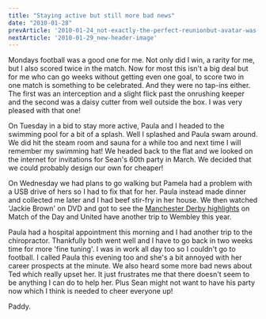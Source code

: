 ```yaml
---
title: "Staying active but still more bad news"
date: "2010-01-28"
prevArticle: '2010-01-24_not-exactly-the-perfect-reunionbut-avatar-was-good'
nextArticle: '2010-01-29_new-header-image'
---
```

Mondays football was a good one for me. Not only did I win, a rarity for me, but I also scored twice in the match. Now for most this isn't a big deal but for me who can go weeks without getting even one goal, to score two in one match is something to be celebrated. And they were no tap-ins either. The first was an interception and a slight flick past the onrushing keeper and the second was a daisy cutter from well outside the box. I was very pleased with that one!

On Tuesday in a bid to stay more active, Paula and I headed to the swimming pool for a bit of a splash. Well I splashed and Paula swam around. We did hit the steam room and sauna for a while too and next time I will remember my swimming hat! We headed back to the flat and we looked on the internet for invitations for Sean's 60th party in March. We decided that we could probably design our own for cheaper!

On Wednesday we had plans to go walking but Pamela had a problem with a USB drive of hers so I had to fix that for her. Paula instead made dinner and collected me later and I had beef stir-fry in her house. We then watched 'Jackie Brown' on DVD and got to see the [Manchester Derby highlights](http://www.rte.ie/sport/soccer/2010/0127/manunited_mancity.html) on Match of the Day and United have another trip to Wembley this year.

Paula had a hospital appointment this morning and I had another trip to the chiropractor. Thankfully both went well and I have to go back in two weeks time for more 'fine tuning'. I was in work all day too so I couldn't go to football. I called Paula this evening too and she's a bit annoyed with her career prospects at the minute. We also heard some more bad news about Ted which really upset her. It just frustrates me that there doesn't seem to be anything I can do to help her. Plus Sean might not want to have his party now which I think is needed to cheer everyone up!

Paddy.